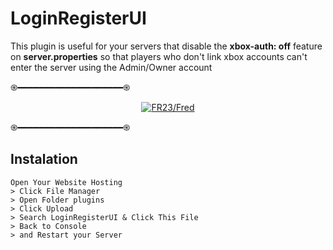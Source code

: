 # LoginRegisterUI
This plugin is useful for your servers that disable the **xbox-auth: off** feature on **server.properties** so that players who don't link xbox accounts can't enter the server using the Admin/Owner account

֍━━━━━━━━━━━━━━━━━━━━֍
<p align="center">
    <a href="https://youtube.com/@fredymaruf">
        <img
            src="https://readme-typing-svg.herokuapp.com?size=15&width=280&lines=Thanks+for+using+LoginRegisterUI"
            alt="FR23/Fred"
        />
    </a>
</p>
֍━━━━━━━━━━━━━━━━━━━━֍

## Instalation
```
Open Your Website Hosting
> Click File Manager
> Open Folder plugins
> Click Upload
> Search LoginRegisterUI & Click This File
> Back to Console
> and Restart your Server
```

